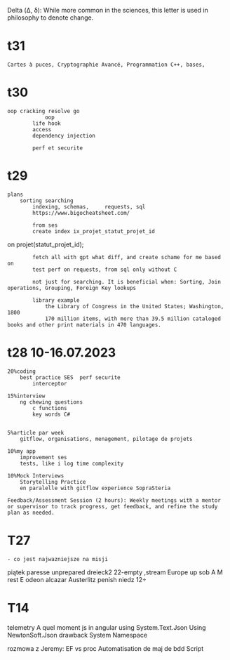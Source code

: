 Delta (Δ, δ): While more common in the sciences, this letter is used in philosophy to denote change.

# t31
    
    Cartes à puces, Cryptographie Avancé, Programmation C++, bases, 

# t30

    oop cracking resolve go
                oop
            life hook
            access
            dependency injection

            perf et securite    
# t29 
    plans
        sorting searching
            indexing, schemas,     requests, sql
            https://www.bigocheatsheet.com/

            from ses
            create index ix_projet_statut_projet_id
on projet(statut_projet_id);

            fetch all with gpt what diff, and create schame for me based on 
            test perf on requests, from sql only without C

            not just for searching. It is beneficial when: Sorting, Join operations, Grouping, Foreign Key lookups

            library example
                the Library of Congress in the United States; Washington, 1800
                170 million items, with more than 39.5 million cataloged books and other print materials in 470 languages. 

# t28 10-16.07.2023

    20%coding
        best practice SES  perf securite      
            interceptor 

    15%interview 
        ng chewing questions
            c functions
            key words C#
            

    5%article par week    
        gitflow, organisations, menagement, pilotage de projets

    10%my app 
        improvement ses 
        tests, like i log time complexity
                
    10%Mock Interviews 
        Storytelling Practice
        en paralelle with gitflow experience SopraSteria

    Feedback/Assessment Session (2 hours): Weekly meetings with a mentor or supervisor to track progress, get feedback, and refine the study plan as needed.


# T27 
    - co jest najwazniejsze na misji

piątek paresse unprepared dreieck2 22-empty ,stream Europe up
sob A M rest E odeon alcazar Austerlitz penish 
niedz 12÷

#   T14
telemetry
A quel moment js in angular 
using System.Text.Json
Using NewtonSoft.Json
drawback
System Namespace

rozmowa z Jeremy:
EF vs proc
Automatisation de maj de bdd
Script
